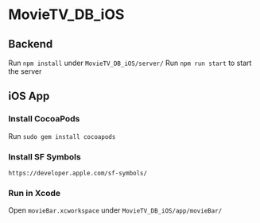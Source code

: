 # MovieTV_DB_iOS


## Backend
Run `npm install` under `MovieTV_DB_iOS/server/`
Run `npm run start` to start the server


## iOS App

### Install CocoaPods
Run `sudo gem install cocoapods`

### Install SF Symbols
`https://developer.apple.com/sf-symbols/`

### Run in Xcode
Open `movieBar.xcworkspace` under `MovieTV_DB_iOS/app/movieBar/`